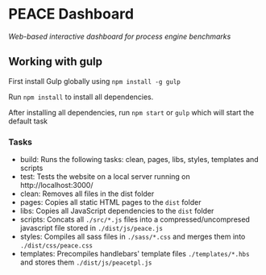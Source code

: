 # PEACE Dashboard

*Web-based interactive dashboard for process engine benchmarks*

## Working with gulp

First install Gulp globally using `npm install -g gulp`

Run `npm install` to install all dependencies.

After installing all dependencies, run `npm start` or `gulp` which will start the default task

### Tasks
- build: Runs the following tasks: clean, pages, libs, styles, templates and scripts
- test: Tests the website on a local server running on http://localhost:3000/
- clean: Removes all files in the dist folder
- pages: Copies all static HTML pages to the `dist`  folder
- libs: Copies all JavaScript dependencies to the `dist`  folder
- scripts: Concats all `./src/*.js` files into a compressed/uncompresed javascript file stored in `./dist/js/peace.js`
- styles: Compiles all sass files in `./sass/*.css` and merges them into `./dist/css/peace.css`
- templates: Precompiles handlebars' template files  `./templates/*.hbs` and stores them `./dist/js/peacetpl.js`  

